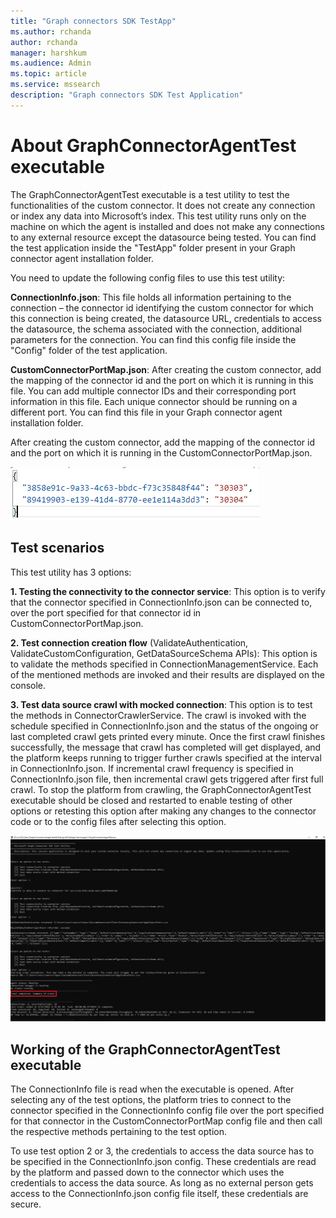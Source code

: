```yaml
---
title: "Graph connectors SDK TestApp"
ms.author: rchanda
author: rchanda
manager: harshkum
ms.audience: Admin
ms.topic: article
ms.service: mssearch
description: "Graph connectors SDK Test Application"
---
```


# About GraphConnectorAgentTest executable

The GraphConnectorAgentTest executable is a test utility to test the functionalities of the custom connector.
It does not create any connection or index any data into Microsoft’s index. This test utility runs only on the machine on which the agent is installed and does not make any connections to any external resource except the datasource being tested.
You can find the test application inside the "TestApp" folder present in your Graph connector agent installation folder.

You need to update the following config files to use this test utility:

**ConnectionInfo.json**: This file holds all information pertaining to the connection – the connector id identifying the custom connector for which this connection is being created, the datasource URL, credentials to access the datasource, the schema associated with the connection, additional parameters for the connection.
You can find this config file inside the "Config" folder of the test application.

**CustomConnectorPortMap.json**: After creating the custom connector, add the mapping of the connector id and the port on which it is running in this file. You can add multiple connector IDs and their corresponding port information in this file. Each unique connector should be running on a different port.
You can find this file in your Graph connector agent installation folder.

After creating the custom connector, add the mapping of the connector id and the port on which it is running in the CustomConnectorPortMap.json.

![Port mapping graphics](media/connectors-sdk/port.png)

## Test scenarios

This test utility has 3 options:

**1. Testing the connectivity to the connector service**: This option is to verify that the connector specified in ConnectionInfo.json can be connected to, over the port specified for that connector id in CustomConnectorPortMap.json.

**2. Test connection creation flow** (ValidateAuthentication, ValidateCustomConfiguration, GetDataSourceSchema APIs): This option is to validate the methods specified in ConnectionManagementService. Each of the mentioned methods are invoked and their results are displayed on the console.

**3. Test data source crawl with mocked connection**: This option is to test the methods in ConnectorCrawlerService. The crawl is invoked with the schedule specified in ConnectionInfo.json and the status of the ongoing or last completed crawl gets printed every minute. Once the first crawl finishes successfully, the message that crawl has completed will get displayed, and the platform keeps running to trigger further crawls specified at the interval in ConnectionInfo.json. If incremental crawl frequency is specified in ConnectionInfo.json file, then incremental crawl gets triggered after first full crawl. To stop the platform from crawling, the GraphConnectorAgentTest executable should be closed and restarted to enable testing of other options or retesting this option after making any changes to the connector code or to the config files after selecting this option.

![Crawl testing](media/connectors-sdk/testcomplete.png)

## Working of the GraphConnectorAgentTest executable

The ConnectionInfo file is read when the executable is opened. After selecting any of the test options, the platform tries to connect to the connector specified in the ConnectionInfo config file over the port specified for that connector in the CustomConnectorPortMap config file and then call the respective methods pertaining to the test option.

To use test option 2 or 3, the credentials to access the data source has to be specified in the ConnectionInfo.json config. These credentials are read by the platform and passed down to the connector which uses the credentials to access the data source. As long as no external person gets access to the ConnectionInfo.json config file itself, these credentials are secure.
